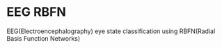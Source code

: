 # EEG RBFN
EEG(Electroencephalography) eye state classification using RBFN(Radial Basis Function Networks)
